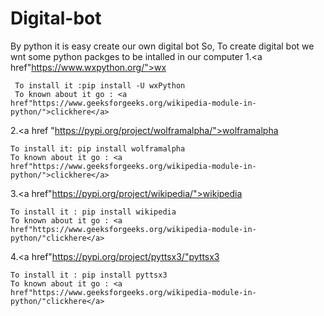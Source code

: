 # Digital-bot
By python  it is easy create our own digital bot
So, To create digital bot we wnt some python packges to be intalled in our computer
  1.<a href"https://www.wxpython.org/">wx</a>

     To install it :pip install -U wxPython
     To known about it go : <a href"https://www.geeksforgeeks.org/wikipedia-module-in-python/">clickhere</a>

 2.<a href "https://pypi.org/project/wolframalpha/">wolframalpha</a>

    To install it: pip install wolframalpha
    To known about it go : <a href"https://www.geeksforgeeks.org/wikipedia-module-in-python/">clickhere</a>

3.<a href"https://pypi.org/project/wikipedia/">wikipedia</a>


    To install it : pip install wikipedia
    To known about it go : <a href"https://www.geeksforgeeks.org/wikipedia-module-in-python/"clickhere</a>

4.<a href"https://pypi.org/project/pyttsx3/"pyttsx3</a>

    To install it : pip install pyttsx3
    To known about it go : <a href"https://www.geeksforgeeks.org/wikipedia-module-in-python/"clickhere</a>
   
